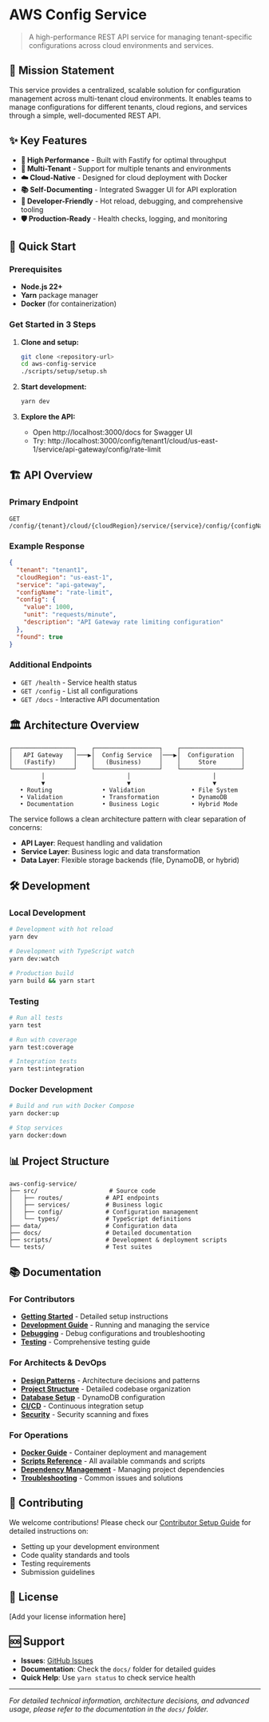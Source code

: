 # AWS Config Service

> A high-performance REST API service for managing tenant-specific configurations across cloud environments and services.

## 🎯 Mission Statement

This service provides a centralized, scalable solution for configuration management across multi-tenant cloud environments. It enables teams to manage configurations for different tenants, cloud regions, and services through a simple, well-documented REST API.

## ✨ Key Features

- **🚀 High Performance** - Built with Fastify for optimal throughput
- **🏢 Multi-Tenant** - Support for multiple tenants and environments
- **☁️ Cloud-Native** - Designed for cloud deployment with Docker
- **📚 Self-Documenting** - Integrated Swagger UI for API exploration
- **🔧 Developer-Friendly** - Hot reload, debugging, and comprehensive tooling
- **🛡️ Production-Ready** - Health checks, logging, and monitoring

## 🚀 Quick Start

### Prerequisites

- **Node.js 22+**
- **Yarn** package manager
- **Docker** (for containerization)

### Get Started in 3 Steps

1. **Clone and setup:**

   ```bash
   git clone <repository-url>
   cd aws-config-service
   ./scripts/setup/setup.sh
   ```

2. **Start development:**

   ```bash
   yarn dev
   ```

3. **Explore the API:**
   - Open http://localhost:3000/docs for Swagger UI
   - Try: http://localhost:3000/config/tenant1/cloud/us-east-1/service/api-gateway/config/rate-limit

## 🏗️ API Overview

### Primary Endpoint

```
GET /config/{tenant}/cloud/{cloudRegion}/service/{service}/config/{configName}
```

### Example Response

```json
{
  "tenant": "tenant1",
  "cloudRegion": "us-east-1",
  "service": "api-gateway",
  "configName": "rate-limit",
  "config": {
    "value": 1000,
    "unit": "requests/minute",
    "description": "API Gateway rate limiting configuration"
  },
  "found": true
}
```

### Additional Endpoints

- `GET /health` - Service health status
- `GET /config` - List all configurations
- `GET /docs` - Interactive API documentation

## 🏛️ Architecture Overview

```
┌─────────────────┐    ┌──────────────────┐    ┌─────────────────┐
│   API Gateway   │───▶│  Config Service  │───▶│  Configuration  │
│   (Fastify)     │    │   (Business)     │    │     Store       │
└─────────────────┘    └──────────────────┘    └─────────────────┘
         │                       │                       │
         ▼                       ▼                       ▼
   • Routing              • Validation             • File System
   • Validation           • Transformation         • DynamoDB
   • Documentation        • Business Logic         • Hybrid Mode
```

The service follows a clean architecture pattern with clear separation of concerns:

- **API Layer**: Request handling and validation
- **Service Layer**: Business logic and data transformation
- **Data Layer**: Flexible storage backends (file, DynamoDB, or hybrid)

## 🛠️ Development

### Local Development

```bash
# Development with hot reload
yarn dev

# Development with TypeScript watch
yarn dev:watch

# Production build
yarn build && yarn start
```

### Testing

```bash
# Run all tests
yarn test

# Run with coverage
yarn test:coverage

# Integration tests
yarn test:integration
```

### Docker Development

```bash
# Build and run with Docker Compose
yarn docker:up

# Stop services
yarn docker:down
```

## 📊 Project Structure

```
aws-config-service/
├── src/                    # Source code
│   ├── routes/            # API endpoints
│   ├── services/          # Business logic
│   ├── config/            # Configuration management
│   └── types/             # TypeScript definitions
├── data/                  # Configuration data
├── docs/                  # Detailed documentation
├── scripts/               # Development & deployment scripts
└── tests/                 # Test suites
```

## 📚 Documentation

### For Contributors

- **[Getting Started](docs/CONTRIBUTOR_SETUP.md)** - Detailed setup instructions
- **[Development Guide](docs/SERVICE_MANAGEMENT.md)** - Running and managing the service
- **[Debugging](docs/DEBUGGING.md)** - Debug configurations and troubleshooting
- **[Testing](docs/TESTING_COMMANDS.md)** - Comprehensive testing guide

### For Architects & DevOps

- **[Design Patterns](docs/DESIGN_PATTERNS.md)** - Architecture decisions and patterns
- **[Project Structure](docs/PROJECT_STRUCTURE.md)** - Detailed codebase organization
- **[Database Setup](docs/DYNAMODB_SETUP.md)** - DynamoDB configuration
- **[CI/CD](docs/LOCAL_CI_TESTING.md)** - Continuous integration setup
- **[Security](docs/SECURITY_SCANNING_FIX.md)** - Security scanning and fixes

### For Operations

- **[Docker Guide](docs/DOCKER_GUIDE.md)** - Container deployment and management
- **[Scripts Reference](docs/SCRIPTS_REFERENCE.md)** - All available commands and scripts
- **[Dependency Management](docs/DEPENDENCY_MANAGEMENT.md)** - Managing project dependencies
- **[Troubleshooting](docs/YARN_INSTALL_FIX.md)** - Common issues and solutions

## 🤝 Contributing

We welcome contributions! Please check our [Contributor Setup Guide](docs/CONTRIBUTOR_SETUP.md) for detailed instructions on:

- Setting up your development environment
- Code quality standards and tools
- Testing requirements
- Submission guidelines

## 📝 License

[Add your license information here]

## 🆘 Support

- **Issues**: [GitHub Issues](link-to-issues)
- **Documentation**: Check the `docs/` folder for detailed guides
- **Quick Help**: Use `yarn status` to check service health

---

_For detailed technical information, architecture decisions, and advanced usage, please refer to the documentation in the `docs/` folder._
